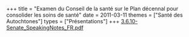 +++
title = "Examen du Conseil de la santé sur le Plan décennal pour consolider les soins de santé"
date = 2011-03-11
themes = ["Santé des Autochtones"]
types = ["Présentations"]
+++
[3.6.10-Senate\_SpeakingNotes\_FR.pdf](/files/3.6.10-Senate_SpeakingNotes_FR.pdf)
